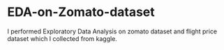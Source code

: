 # EDA-on-Zomato-dataset
I performed Exploratory Data Analysis  on zomato dataset and flight price dataset which I collected from kaggle.

